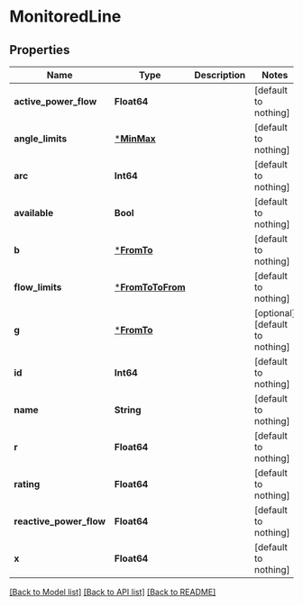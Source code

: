 # MonitoredLine


## Properties
Name | Type | Description | Notes
------------ | ------------- | ------------- | -------------
**active_power_flow** | **Float64** |  | [default to nothing]
**angle_limits** | [***MinMax**](MinMax.md) |  | [default to nothing]
**arc** | **Int64** |  | [default to nothing]
**available** | **Bool** |  | [default to nothing]
**b** | [***FromTo**](FromTo.md) |  | [default to nothing]
**flow_limits** | [***FromToToFrom**](FromToToFrom.md) |  | [default to nothing]
**g** | [***FromTo**](FromTo.md) |  | [optional] [default to nothing]
**id** | **Int64** |  | [default to nothing]
**name** | **String** |  | [default to nothing]
**r** | **Float64** |  | [default to nothing]
**rating** | **Float64** |  | [default to nothing]
**reactive_power_flow** | **Float64** |  | [default to nothing]
**x** | **Float64** |  | [default to nothing]


[[Back to Model list]](../README.md#models) [[Back to API list]](../README.md#api-endpoints) [[Back to README]](../README.md)


